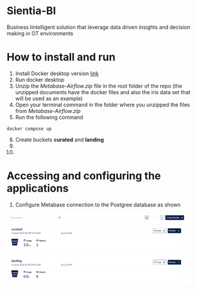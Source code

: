 # Sientia-BI
Business Iintelligent solution that leverage data driven insights and decision making in OT environments 

# How to install and run

  1. Install Docker desktop version [link](https://www.docker.com/products/docker-desktop/)
  2. Run docker desktop
  4. Unzip the *Metabase-Airflow.zip* file in the root folder of the repo (the unzipped documents have the docker files and also the iris data set that will be used as an example)
  5. Open your terminal command in the folder where you unzipped the files from *Metabase-Airflow.zip*
  6. Run the following command
  
  ```
  docker compose up
  ```
  
  8. Create buckets **curated** and **landing** 
  9. 
  10. 
  
  
  # Accessing and configuring the applications
  
  1. Configure Metabase connection to the Postgree database as shown 
  

![Minio](/figures/MicrosoftTeams-image%20(1).png)
